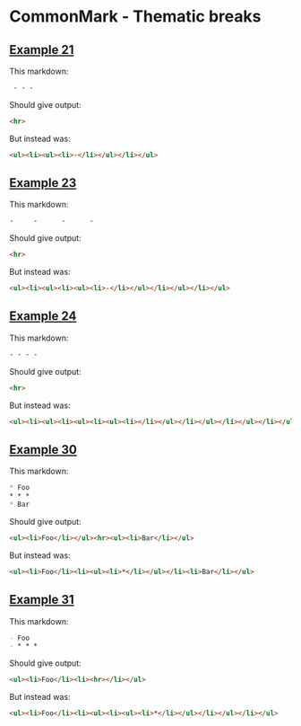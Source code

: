 # CommonMark - Thematic breaks

## [Example 21](https://spec.commonmark.org/0.29/#example-21)

This markdown:

````````````markdown
 - - -

````````````

Should give output:

````````````html
<hr>
````````````

But instead was:

````````````html
<ul><li><ul><li>-</li></ul></li></ul>
````````````
## [Example 23](https://spec.commonmark.org/0.29/#example-23)

This markdown:

````````````markdown
-     -      -      -

````````````

Should give output:

````````````html
<hr>
````````````

But instead was:

````````````html
<ul><li><ul><li><ul><li>-</li></ul></li></ul></li></ul>
````````````
## [Example 24](https://spec.commonmark.org/0.29/#example-24)

This markdown:

````````````markdown
- - - -    

````````````

Should give output:

````````````html
<hr>
````````````

But instead was:

````````````html
<ul><li><ul><li><ul><li><ul><li></li></ul></li></ul></li></ul></li></ul>
````````````
## [Example 30](https://spec.commonmark.org/0.29/#example-30)

This markdown:

````````````markdown
* Foo
* * *
* Bar

````````````

Should give output:

````````````html
<ul><li>Foo</li></ul><hr><ul><li>Bar</li></ul>
````````````

But instead was:

````````````html
<ul><li>Foo</li><li><ul><li>*</li></ul></li><li>Bar</li></ul>
````````````
## [Example 31](https://spec.commonmark.org/0.29/#example-31)

This markdown:

````````````markdown
- Foo
- * * *

````````````

Should give output:

````````````html
<ul><li>Foo</li><li><hr></li></ul>
````````````

But instead was:

````````````html
<ul><li>Foo</li><li><ul><li><ul><li>*</li></ul></li></ul></li></ul>
````````````
